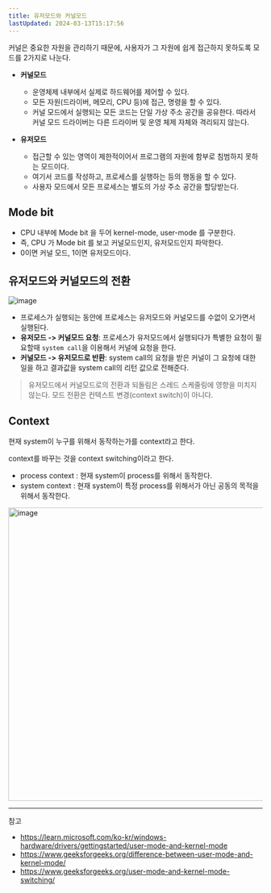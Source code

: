 ```yaml
---
title: 유저모드와 커널모드
lastUpdated: 2024-03-13T15:17:56
---
```


커널은 중요한 자원을 관리하기 때문에, 사용자가 그 자원에 쉽게 접근하지 못하도록 모드를 2가지로 나눈다.

- **커널모드**
  - 운영체제 내부에서 실제로 하드웨어를 제어할 수 있다. 
  - 모든 자원(드라이버, 메모리, CPU 등)에 접근, 명령을 할 수 있다.
  - 커널 모드에서 실행되는 모든 코드는 단일 가상 주소 공간을 공유한다. 따라서 커널 모드 드라이버는 다른 드라이버 및 운영 체제 자체와 격리되지 않는다.

- **유저모드**
  - 접근할 수 있는 영역이 제한적이어서 프로그램의 자원에 함부로 침범하지 못하는 모드이다.
  - 여기서 코드를 작성하고, 프로세스를 실행하는 등의 행동을 할 수 있다.
  -  사용자 모드에서 모든 프로세스는 별도의 가상 주소 공간을 할당받는다.

## Mode bit

- CPU 내부에 Mode bit 을 두어 kernel-mode, user-mode 를 구분한다.
- 즉, CPU 가 Mode bit 를 보고 커널모드인지, 유저모드인지 파악한다.
-  0이면 커널 모드, 1이면 유저모드이다.

## 유저모드와 커널모드의 전환

![image](https://github.com/rlaisqls/rlaisqls/assets/81006587/a97692f1-43fc-40c6-916b-608febd970e9)

- 프로세스가 실행되는 동안에 프로세스는 유저모드와 커널모드를 수없이 오가면서 실행된다.
- **유저모드 -> 커널모드 요청**: 프로세스가 유저모드에서 실행되다가 특별한 요청이 필요할때 `system call`을 이용해서 커널에 요청을 한다.
- **커널모드 -> 유저모드로 반환**: system call의 요청을 받은 커널이 그 요청에 대한 일을 하고 결과값을 system call의 리턴 값으로 전해준다.

> 유저모드에서 커널모드로의 전환과 되돌림은 스레드 스케줄링에 영향을 미치지 않는다. 모드 전환은 컨텍스트 변경(context switch)이 아니다.

## Context

현재 system이 누구를 위해서 동작하는가를 context라고 한다.

context를 바꾸는 것을 context switching이라고 한다.

- process context : 현재 system이 process를 위해서 동작한다.
- system context : 현재 system이 특정 process를 위해서가 아닌 공동의 목적을 위해서 동작한다.

<img width="582" alt="image" src="https://github.com/rlaisqls/rlaisqls/assets/81006587/cd9de06f-74e4-42b3-9f6a-d191e9342690">

---
참고
- https://learn.microsoft.com/ko-kr/windows-hardware/drivers/gettingstarted/user-mode-and-kernel-mode
- https://www.geeksforgeeks.org/difference-between-user-mode-and-kernel-mode/
- https://www.geeksforgeeks.org/user-mode-and-kernel-mode-switching/